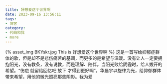 ```yaml
---
title: 好想爱这个世界啊
date: 2023-09-16 13:56:11
tags:
- 博客
category:
- 代码和我
- more
---
```

{% asset_img BKYskr.jpg This is 好想爱这个世界啊 %}
这是一首写给抑郁症群体的歌，但是却不是悲伤痛苦的基调，而更多的是希望与温暖。没有让人一定要拥抱阳光，没有教条，没有说教，而是理解、陪伴。当阳光败给阴霾时，给人拨开的希望。“伤疤 就留给回忆吧 放下 才得到更好啊”。华晨宇以旋律为光，给抑郁群体带来希望，用他的微光照亮那些阴影。我为爱
